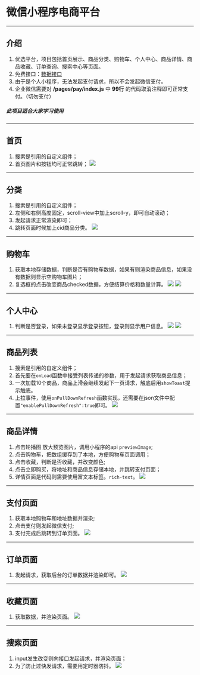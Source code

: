 # 微信小程序电商平台
---
## 介绍
1. 优选平台，项目包括首页展示、商品分类、购物车、个人中心、商品详情、商品收藏、订单查询、搜索中心等页面。
2. 免费接口：[数据接口](https://www.showdoc.com.cn/128719739414963/2513235043485226)
3. 由于是个人小程序，无法发起支付请求，所以不会发起微信支付。
4. 企业微信需要对 **/pages/pay/index.js** 中 **99行** 的代码取消注释即可正常支付。（切勿支付）
##### 此项目适合大家学习使用
---
## 首页
1. 搜索是引用的自定义组件；
2. 首页图片和按钮均可正常跳转；
![](https://img.coolcr.cn/2021/09/15/27c0836e36a5a.png)
---
## 分类
1. 搜索是引用的自定义组件；
2. 左侧和右侧高度固定，scroll-view中加上scroll-y，即可自动滚动；
3. 发起请求正常渲染即可；
4. 跳转页面时候加上cid商品分类。
![](https://z3.ax1x.com/2021/09/15/4eP061.png)
---
## 购物车
1. 获取本地存储数据，判断是否有购物车数据，如果有则渲染商品信息，如果没有数据则显示空购物车图片；
2. 复选框的点击改变商品checked数据，方便结算价格和数量计算。
![](icons/images/cart01.png)
![](icons/images/cart02.png)
---
## 个人中心
1. 判断是否登录，如果未登录显示登录按钮，登录则显示用户信息。
![](icons/images/login01.png)
![](icons/images/login02.png)
---
## 商品列表
1. 搜索是引用的自定义组件；
2. 首先要在`onLoad`函数中接受列表传递的参数，用于发起请求获取商品信息；
3. 一次加载10个商品，商品上滑会继续发起下一页请求，触底后用`showToast`提示触底。
4. 上拉事件，使用`onPullDownRefresh`函数实现，还需要在json文件中配置`"enablePullDownRefresh":true`即可。
![](icons/images/goods_list.png)
---
## 商品详情
1. 点击轮播图 放大预览图片，调用小程序的api `previewImage`;
2. 点击购物车，把数组缓存到了本地，方便购物车页面调用；
3. 点击收藏，判断是否收藏，并改变颜色;
4. 点击立即购买，将地址和商品信息存储本地，并跳转支付页面；
5. 详情页面是代码则需要使用富文本标签。`rich-text`。
![](icons/images/goods_detail.png)
---
## 支付页面
1. 获取本地购物车和地址数据并渲染;
2. 点击支付则发起微信支付;
3. 支付完成后跳转到订单页面。
![](icons/images/pay.png)
---
## 订单页面
1. 发起请求，获取后台的订单数据并渲染即可。
![](icons/images/order.png)
---
## 收藏页面
1. 获取数据，并渲染页面。
![](icons/images/collect.png)
---
## 搜索页面
1. input发生改变则向接口发起请求，并渲染页面；
2. 为了防止过快发请求，需要用定时器防抖。
![](icons/images/search.png)
